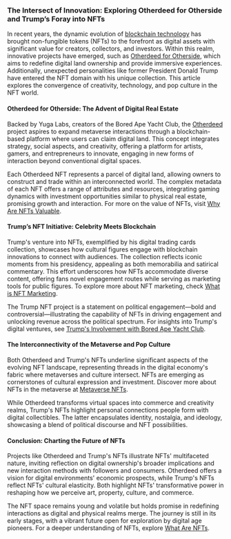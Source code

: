 ### The Intersect of Innovation: Exploring Otherdeed for Otherside and Trump’s Foray into NFTs

In recent years, the dynamic evolution of [blockchain technology](https://www.license-token.com/wiki/what-is-blockchain) has brought non-fungible tokens (NFTs) to the forefront as digital assets with significant value for creators, collectors, and investors. Within this realm, innovative projects have emerged, such as [Otherdeed for Otherside](https://www.yuga.com/), which aims to redefine digital land ownership and provide immersive experiences. Additionally, unexpected personalities like former President Donald Trump have entered the NFT domain with his unique collection. This article explores the convergence of creativity, technology, and pop culture in the NFT world.

#### Otherdeed for Otherside: The Advent of Digital Real Estate

Backed by Yuga Labs, creators of the Bored Ape Yacht Club, the [Otherdeed](https://boredapeyachtclub.com/) project aspires to expand metaverse interactions through a blockchain-based platform where users can claim digital land. This concept integrates strategy, social aspects, and creativity, offering a platform for artists, gamers, and entrepreneurs to innovate, engaging in new forms of interaction beyond conventional digital spaces.

Each Otherdeed NFT represents a parcel of digital land, allowing owners to construct and trade within an interconnected world. The complex metadata of each NFT offers a range of attributes and resources, integrating gaming dynamics with investment opportunities similar to physical real estate, promising growth and interaction. For more on the value of NFTs, visit [Why Are NFTs Valuable](https://www.license-token.com/wiki/why-are-nf-ts-valuable).

#### Trump’s NFT Initiative: Celebrity Meets Blockchain

Trump's venture into NFTs, exemplified by his digital trading cards collection, showcases how cultural figures engage with blockchain innovations to connect with audiences. The collection reflects iconic moments from his presidency, appealing as both memorabilia and satirical commentary. This effort underscores how NFTs accommodate diverse content, offering fans novel engagement routes while serving as marketing tools for public figures. To explore more about NFT marketing, check [What is NFT Marketing](https://www.license-token.com/wiki/what-is-nft-marketing).

The Trump NFT project is a statement on political engagement—bold and controversial—illustrating the capability of NFTs in driving engagement and unlocking revenue across the political spectrum. For insights into Trump's digital ventures, see [Trump's Involvement with Bored Ape Yacht Club](https://www.license-token.com/wiki/trump-s-involvement-with-bored-ape-yacht-club).

#### The Interconnectivity of the Metaverse and Pop Culture

Both Otherdeed and Trump's NFTs underline significant aspects of the evolving NFT landscape, representing threads in the digital economy's fabric where metaverses and culture intersect. NFTs are emerging as cornerstones of cultural expression and investment. Discover more about NFTs in the metaverse at [Metaverse NFTs](https://www.license-token.com/wiki/metaverse-nf-ts).

While Otherdeed transforms virtual spaces into commerce and creativity realms, Trump's NFTs highlight personal connections people form with digital collectibles. The latter encapsulates identity, nostalgia, and ideology, showcasing a blend of political discourse and NFT possibilities.

#### Conclusion: Charting the Future of NFTs

Projects like Otherdeed and Trump's NFTs illustrate NFTs' multifaceted nature, inviting reflection on digital ownership's broader implications and new interaction methods with followers and consumers. Otherdeed offers a vision for digital environments' economic prospects, while Trump's NFTs reflect NFTs' cultural elasticity. Both highlight NFTs' transformative power in reshaping how we perceive art, property, culture, and commerce.

The NFT space remains young and volatile but holds promise in redefining interactions as digital and physical realms merge. The journey is still in its early stages, with a vibrant future open for exploration by digital age pioneers. For a deeper understanding of NFTs, explore [What Are NFTs](https://www.license-token.com/wiki/what-are-nf-ts).